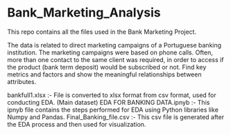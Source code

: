 # Bank_Marketing_Analysis
This repo contains all the files used in the Bank Marketing Project.

The data is related to direct marketing campaigns of a Portuguese banking institution.
The marketing campaigns were based on phone calls. Often, more than one contact to
the same client was required, in order to access if the product (bank term deposit) would
be subscribed or not. Find key metrics and factors and show the meaningful relationships between attributes.


bankfull1.xlsx :- File is converted to xlsx format from csv format, used for conducting EDA. (Main dataset)
EDA FOR BANKING DATA.ipnyb :- This ipnyb file contains the steps performed for EDA using Python libraries like Numpy and Pandas.
Final_Banking_file.csv :- This csv file is generated after the EDA process and then used for visualization.
